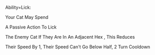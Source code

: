 Ability=Lick:

Your Cat May Spend

A Passive Action To Lick

The Enemy Cat If They Are In An Adjacent Hex , This Reduces 

Their Speed By 1, Their Speed Can't Go Below Half, 2 Turn Cooldown
